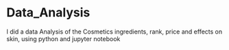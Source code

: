 # Data_Analysis

I did a data Analysis of the Cosmetics ingredients, rank, price and effects on skin, using python and jupyter notebook
